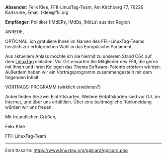 **Absender**: Felix Klee, FFII-LinuxTag-Team, Am Kirchberg 77, 76229
Karlsruhe, Email: fklee\@ffii.org

**Empfänger**: Politiker (!MdEPs, !MdBs, !MdLs) aus der Region

ANREDE,

OPTIONAL: ich gratuliere Ihnen im Namen des FFII-LinuxTag-Teams herzlich
zur erfolgreichen Wahl in das Europäische Parlament.

Aus aktuellem Anlass möchte ich sie hiermit zu unserem Stand C64 auf dem
[LinuxTag](LinuxTag "wikilink") einladen. Vor Ort erwarten Sie
Mitglieder des FFII, die gerne mit Ihnen und Ihren Kollegen das Thema
Software-Patente erörtern würden. Außerdem haben wir ein
Vortragsprogramm zusammengestellt mit dem folgenden Inhalt:

VORTRAGS-PROGRAMM (wirklich erwähnen?)

Anbei finden Sie zwei Eintrittskarten. Weitere Eintrittskarten sind vor
Ort, im Internet, und über uns erhältlich. Über eine baldmögliche
Rückmeldung würden wir uns freuen.

Mit freundlichen Grüßen,

Felix Klee

FFII-LinuxTag-Team

------------------------------------------------------------------------

Eintrittskarte: <https://www.linuxtag.org/gplcard/gplcard.php>
